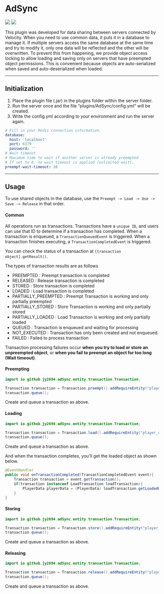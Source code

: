 # AdSync
![](https://img.shields.io/badge/Paper-1.20+-blue?style=flat-square)
![](https://img.shields.io/badge/OpenJDK-17+-red?style=flat-square)

This plugin was developed for data sharing between servers connected by Velocity. 
When you need to use common data, it puts it in a database to manage it. 
If multiple servers access the same database at the same time and try to modify it, 
only one data will be reflected and the other will be overwritten. 
To prevent this from happening, we provide object access locking to allow loading 
and saving only on servers that have preempted object permissions. This is convenient 
because objects are auto-serialized when saved and auto-deserialized when loaded.

---
## Initialization

1. Place the plugin file (.jar) in the plugins folder within the server folder.
2. Run the server once and the file “plugins/AdSync/config.yml” will be created.
3. Write the config.yml according to your environment and run the server again.
```yaml
# Fill in your Redis connection information.
database:
  host: 'localhost'
  port: 6379
  password: ''
# Wait timeout
# Maximum time to wait if another server is already preempted
# If set to 0, no wait timeout is applied (unlimited wait).
preempt-wait-timeout: 30
```
---
## Usage

To use shared objects in the database, use the
``Preempt -> Load -> Use -> Save -> Release``
in that order.

#### Common

All operations run as transactions.
Transactions have a ``unique ID``, and users can use that ID to determine if a transaction has completed.
When a transaction is enqueued, a ``TransactionQueuedEvent`` is triggered.
When a transaction finishes executing, a ``TransactionCompletedEvent`` is triggered.

You can check the status of a transaction at ``[transaction object].getResult()``.

The types of transaction results are as follows
* PREEMPTED : Preempt transaction is completed
* RELEASED : Release transaction is completed
* STORED : Store transaction is completed
* LOADED : Load transaction is completed
* PARTIALLY_PREEMPTED : Preempt Transaction is working and only partially preempted
* PARTIALLY_STORED : Store Transaction is working and only partially stored
* PARTIALLY_LOADED : Load Transaction is working and only partially loaded
* QUEUED : Transaction is enqueued and waiting for processing
* NOT_EXECUTED : Transaction has only been created and not enqueued.
* FAILED : Failed to process transaction

Transaction processing failures occur **when you try to load or store an unpreempted object**, or **when you fail to preempt an object for too long (Wait timeout)**.

#### Preempting

```java
import io.github.jy2694.adSync.entity.transaction.Transaction;

Transaction transaction = Transaction.preempt().addRequireEntity("player_data", player.getUniqueId()).build();
transaction.queue();
```

Create and queue a transaction as above.

#### Loading

```java
import io.github.jy2694.adSync.entity.transaction.Transaction;

Transaction transaction = Transaction.load().addRequireEntity("player_data", player.getUniqueId()).build();
transaction.queue();
```

Create and queue a transaction as above. 

And when the transaction completes, you'll get the loaded object as shown below.
```java
@EventHandler
public void onTransactionCompleted(TransactionCompletedEvent event){
    Transaction transaction = event.getTransaction();
    if(transaction instanceof LoadTransaction loadTransaction){
        PlayerData playerData = (PlayerData) loadTransaction.getLoadedObject("player_data", "40142c3f-4bf0-4d3e-93a8-0389ba53c08d");
    }
}
```

#### Storing

```java
import io.github.jy2694.adSync.entity.transaction.Transaction;

Transaction transaction = Transaction.store().addRequireEntity("player_data", player.getUniqueId(), playerDataObject).build();
transaction.queue();
```

Create and queue a transaction as above.

#### Releasing

```java
import io.github.jy2694.adSync.entity.transaction.Transaction;

Transaction transaction = Transaction.release().addRequireEntity("player_data", player.getUniqueId()).build();
transaction.queue();
```

Create and queue a transaction as above.
